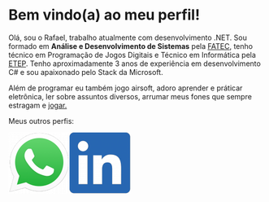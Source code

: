 # Bem vindo(a) ao meu perfil!

Olá, sou o Rafael, trabalho atualmente com desenvolvimento .NET.
Sou formado em **Análise e Desenvolvimento de Sistemas** pela [FATEC](https://fatecsjc-prd.azurewebsites.net/), tenho técnico em Programação de Jogos Digitais e Técnico em Informática pela [ETEP](http://www.etep.edu.br/).
Tenho aproximadamente 3 anos de experiência em desenvolvimento C# e sou apaixonado pelo Stack da Microsoft.

Além de programar eu também jogo airsoft, adoro aprender e práticar eletrônica, ler sobre assuntos diversos, arrumar meus fones que sempre estragam e [jogar.](https://steamcommunity.com/id/vgsss)

Meus outros perfis:

<a id="botaoWhatsapp" href="https://api.whatsapp.com/send?phone=5512981118308" target="_blank"  class="rede-Social-Icone md-auto">
	<img align="left" src="https://github.com/VGsss/VGsss/blob/master/images/LogoWhatsapp.png" alt="Logo Whatsapp" >
</a>
		<th>
<a id="botaoLinkedin" href="https://www.linkedin.com/in/vgsss/" target="_blank"  class="rede-Social-Icone md-auto">
	<img align="left" src="https://github.com/VGsss/VGsss/blob/master/images/LogoLinkedin.png" alt="Logo Linkedin">
</a>
